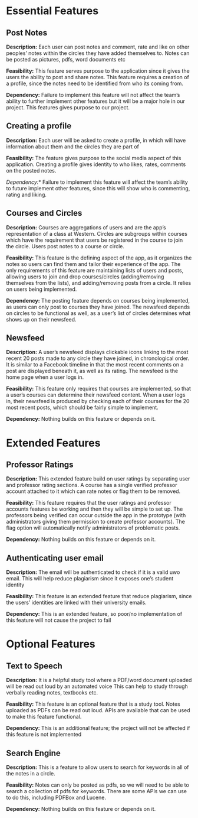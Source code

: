 # Essential Features
## Post Notes

**Description:**  Each user can post notes and comment, rate and like on other peoples’ notes within the circles they have added themselves to. Notes can be posted as pictures, pdfs, word documents etc 

**Feasibility:** This feature serves purpose to the application since it gives the users the ability to post and share notes. This feature requires a creation of a profile, since the notes need to be identified from who its coming from.

**Dependency:** Failure to implement this feature will not affect the team’s ability to further implement other features but it will be a major hole in our project. This features gives purpose to our project.

## Creating a profile

**Description:** Each user will be asked to create a profile, in which will have information about them and the circles they are part of

**Feasibility:** The feature gives purpose to the social media aspect of this application. Creating a profile gives identity to who likes, rates, comments on the posted notes.

*Dependency:** Failure to implement this feature will affect the team’s ability to future implement other features, since this will show who is commenting, rating and liking. 

## Courses and Circles

**Description:** Courses are aggregations of users and are the app’s representation of a class at Western. Circles are subgroups within courses which have the requirement that users be registered in the course to join the circle. Users post notes to a course or circle.

**Feasibility:** This feature is the defining aspect of the app, as it organizes the notes so users can find them and tailor their experience of the app. The only requirements of this feature are maintaining lists of users and posts, allowing users to join and drop courses/circles (adding/removing themselves from the lists), and adding/removing posts from a circle. It relies on users being implemented.

**Dependency:** The posting feature depends on courses being implemented, as users can only post to courses they have joined. The newsfeed depends on circles to be functional as well, as a user’s list of circles determines what shows up on their newsfeed. 

## Newsfeed

**Description:** A user’s newsfeed displays clickable icons linking to the most recent 20 posts made to any circle they have joined, in chronological order. It is similar to a Facebook timeline in that the most recent comments on a post are displayed beneath it, as well as its rating. The newsfeed is the home page when a user logs in.

**Feasibility:** This feature only requires that courses are implemented, so that a user’s courses can determine their newsfeed content. When a user logs in, their newsfeed is produced by checking each of their courses for the 20 most recent posts, which should be fairly simple to implement.

**Dependency:** Nothing builds on this feature or depends on it.

# Extended Features
## Professor Ratings

**Description:** This extended feature build on user ratings by separating user and professor rating sections. A course has a single verified professor account attached to it which can rate notes or flag them to be removed.

**Feasibility:** This feature requires that the user ratings and professor accounts features be working and then they will be simple to set up. The professors being verified can occur outside the app in the prototype (with administrators giving them permission to create professor accounts). The flag option will automatically notify administrators of problematic posts. 

**Dependency:** Nothing builds on this feature or depends on it.

## Authenticating user email

**Description:** The email will be authenticated to check if it is a valid uwo email. This will help reduce plagiarism since it exposes one’s student identity

**Feasibility:** This feature is an extended feature that reduce plagiarism, since the users’ identities are linked with their university emails.

**Dependency:** This is an extended feature, so poor/no implementation of this feature will not cause the project to fail

# Optional Features
## Text to Speech

**Description:** It is a helpful study tool where a PDF/word document uploaded will be read out loud by an automated voice This can help to study through verbally reading notes, textbooks etc.

**Feasibility:** This feature is an optional feature that is a study tool. Notes uploaded as PDFs can be read out loud. APIs are available that can be used to make this feature functional.

**Dependency:** This is an additional feature; the project will not be affected if this feature is not implemented

## Search Engine

**Description:** This is a feature to allow users to search for keywords in all of the notes in a circle.

**Feasibility:** Notes can only be posted as pdfs, so we will need to be able to search a collection of pdfs for keywords. There are some APIs we can use to do this, including PDFBox and Lucene. 

**Dependency:** Nothing builds on this feature or depends on it.









